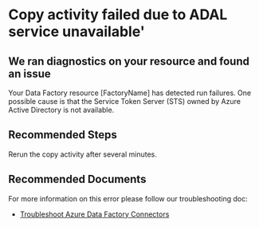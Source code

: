 <properties
    pageTitle="Copy activity failed due to ADAL service unavailable"
    description="Your copy activity failed with 'ADAL error: service_unavailable, The remote server returned an error: (503) Server Unavailable'."
    infoBubbleText="Your copy activity failed with 'ADAL error: service_unavailable, The remote server returned an error: (503) Server Unavailable'."
    service="microsoft.datafactory"
    resource="factories"
    authors="shelfeng"
    ms.author="shelfeng"
    displayOrder=""
    articleId="DataFactoryADALServiceUnavailableInsight"
    diagnosticScenario="DataFactoryADALServiceUnavailableInsight"
    selfHelpType="diagnostics"
    supportTopicIds=""
    resourceTags=""
    productPesIds="15613"
    cloudEnvironments="public, Fairfax"
	ownershipId="AzureData_DataFactory"
/>

# Copy activity failed due to ADAL service unavailable'

## We ran diagnostics on your resource and found an issue

<!--issueDescription-->
Your Data Factory resource <!--$FactoryName-->[FactoryName]<!--/$FactoryName--> has detected run failures.  One possible cause is that the Service Token Server (STS) owned by Azure Active Directory is not available.
<!--/issueDescription-->

## **Recommended Steps**

Rerun the copy activity after several minutes.

## **Recommended Documents**

For more information on this error please follow our troubleshooting doc:

* [Troubleshoot Azure Data Factory Connectors](https://docs.microsoft.com/azure/data-factory/connector-troubleshoot-guide#error-message-failed-to-get-access-token-by-using-service-principal-adal-error-service_unavailable)

